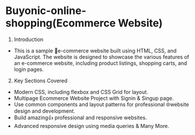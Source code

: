 # Buyonic-online-shopping(Ecommerce Website)

1. Introduction

 - This is a sample 🛒e-commerce website built using HTML, CSS, and JavaScript. The website is designed to showcase the   various features of an e-commerce website, including product listings, shopping carts, and login pages.
 
2. Key Sections Covered
 - Modern CSS, including flexbox and CSS Grid for layout.<br>
 - Multipage Ecommerce Website Project with Signin & Singup page.<br>
 - Use common components and layout patterns for professional 🌐website design and development.<br>
 - Build amazing👍 professional and responsive websites.<br>
 - Advanced responsive design using media queries & Many More.<br>
<br>

